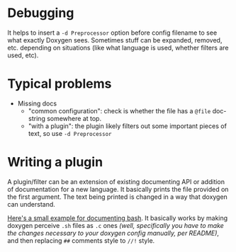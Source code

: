 # Debugging

It helps to insert a `-d Preprocessor` option before config filename to see what exactly Doxygen sees. Sometimes stuff can be expanded, removed, etc. depending on situations (like what language is used, whether filters are used, etc).

# Typical problems

* Missing docs
  * "common configuration": check is whether the file has a `@file` doc-string somewhere at top.
  * "with a plugin": the plugin likely filters out some important pieces of text, so use `-d Preprocessor`

# Writing a plugin

A plugin/filter can be an extension of existing documenting API or addition of documentation for a new language. It basically prints the file provided on the first argument. The text being printed is changed in a way that doxygen can understand.

[Here's a small example for documenting bash](https://github.com/Anvil/bash-doxygen). It basically works by making doxygen perceive `.sh` files as `.c` ones *(well, specifically you have to make the changes necessary to your doxygen config manually, per README)*, and then replacing `##` comments style to `//!` style.
